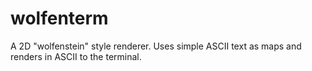 # wolfenterm
A 2D "wolfenstein" style renderer.
Uses simple ASCII text as maps and renders in ASCII to the terminal.
